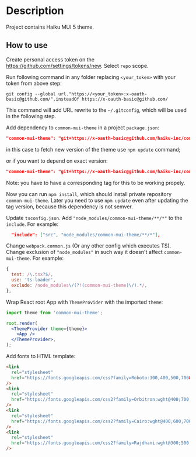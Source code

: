 # Description

Project contains Haiku MUI 5 theme.

## How to use

Create personal access token on the https://github.com/settings/tokens/new. Select `repo` scope.

Run following command in any folder replacing `<your_token>` with your token from above step:

`git config --global url."https://<your_token>:x-oauth-basic@github.com/".insteadOf https://x-oauth-basic@github.com/`

This command will add URL rewrite to the `~/.gitconfig`, which will be used in the following step.

Add dependency to `common-mui-theme` in a project `package.json`:

```json
"common-mui-theme": "git+https://x-oauth-basic@github.com/haiku-inc/common-mui-theme.git#main"
```

in this case to fetch new version of the theme use `npm update` command;

or if you want to depend on exact version:

```json
"common-mui-theme": "git+https://x-oauth-basic@github.com/haiku-inc/common-mui-theme.git#0.0.3"
```

Note: you have to have a corresponding tag for this to be working propely.

Now you can run `npm install`, which should install private repository `common-mui-theme`. Later you need to use `npm update` even after updating the tag version, because this dependency is not semver.

Update `tsconfig.json`. Add `"node_modules/common-mui-theme/**/*"` to the `include`. For example:

```json
  "include": ["src", "node_modules/common-mui-theme/**/*"],
```

Change `webpack.common.js` (Or any other config which executes TS). Change exclusion of `"node_modules"` in such way it doesn't affect `common-mui-theme`. For example:

```js
{
  test: /\.tsx?$/,
  use: 'ts-loader',
  exclude: /node_modules\/(?!(common-mui-theme)\/).*/,
},
```

Wrap React root App with `ThemeProvider` with the imported `theme`:

```jsx
import theme from 'common-mui-theme';

root.render(
  <ThemeProvider theme={theme}>
    <App />
  </ThemeProvider>,
);
```

Add fonts to HTML template:

```html
<link
  rel="stylesheet"
  href="https://fonts.googleapis.com/css?family=Roboto:300,400,500,700&display=swap"
/>
<link
  rel="stylesheet"
  href="https://fonts.googleapis.com/css2?family=Orbitron:wght@400;700;800&display=swap"
/>
<link
  rel="stylesheet"
  href="https://fonts.googleapis.com/css2?family=Cairo:wght@400;600;700&display=swap"
/>
<link
  rel="stylesheet"
  href="https://fonts.googleapis.com/css2?family=Rajdhani:wght@300;500;600;700&display=swap"
/>
```

